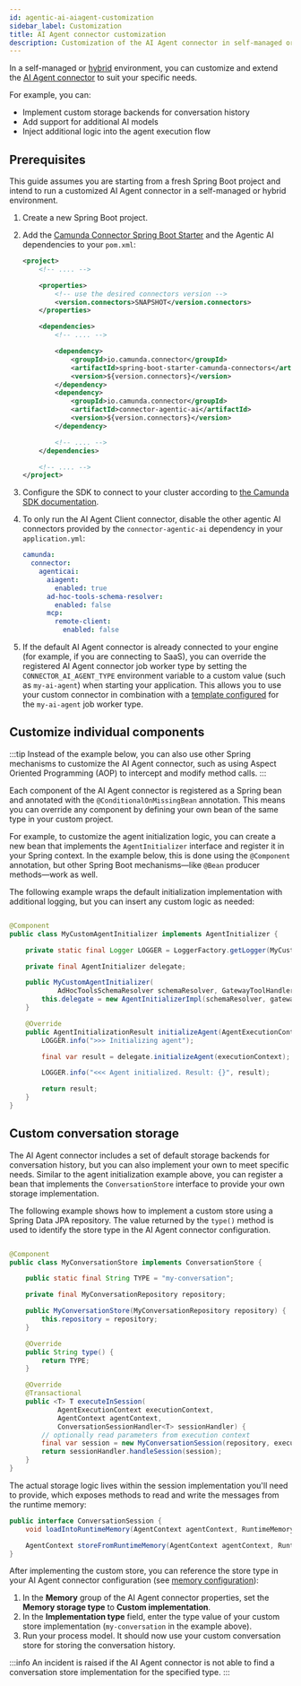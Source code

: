 ```yaml
---
id: agentic-ai-aiagent-customization
sidebar_label: Customization
title: AI Agent connector customization
description: Customization of the AI Agent connector in self-managed or hybrid deployments
---
```


In a self-managed or [hybrid](../../../reference/glossary.md#hybrid-mode) environment, you can customize and extend the [AI Agent connector](./agentic-ai-aiagent.md) to suit your specific needs.

For example, you can:

- Implement custom storage backends for conversation history
- Add support for additional AI models
- Inject additional logic into the agent execution flow

## Prerequisites

This guide assumes you are starting from a fresh Spring Boot project and intend to run a customized AI Agent connector in a self-managed or hybrid environment.

1. Create a new Spring Boot project.
2. Add the [Camunda Connector Spring Boot Starter](../custom-built-connectors/connector-sdk.md#spring-boot-starter-runtime) and the Agentic AI dependencies to your `pom.xml`:

   ```xml
   <project>
       <!-- .... -->

       <properties>
           <!-- use the desired connectors version -->
           <version.connectors>SNAPSHOT</version.connectors>
       </properties>

       <dependencies>
           <!-- .... -->

           <dependency>
               <groupId>io.camunda.connector</groupId>
               <artifactId>spring-boot-starter-camunda-connectors</artifactId>
               <version>${version.connectors}</version>
           </dependency>
           <dependency>
               <groupId>io.camunda.connector</groupId>
               <artifactId>connector-agentic-ai</artifactId>
               <version>${version.connectors}</version>
           </dependency>

           <!-- .... -->
       </dependencies>

       <!-- .... -->
   </project>
   ```

3. Configure the SDK to connect to your cluster according
   to [the Camunda SDK documentation](../../../apis-tools/camunda-spring-boot-starter/getting-started.md#configuring-the-camunda-8-connection).
4. To only run the AI Agent Client connector, disable the other agentic AI connectors provided by the `connector-agentic-ai` dependency in your `application.yml`:

   ```yaml
   camunda:
     connector:
       agenticai:
         aiagent:
           enabled: true
         ad-hoc-tools-schema-resolver:
           enabled: false
         mcp:
           remote-client:
             enabled: false
   ```

5. If the default AI Agent connector is already connected to your engine (for example, if you are connecting to SaaS), you can override the registered AI Agent connector job worker type by setting the `CONNECTOR_AI_AGENT_TYPE` environment variable to a custom value (such as `my-ai-agent`) when starting your application.
   This allows you to use your custom connector in combination with a [template configured](../use-connectors-in-hybrid-mode.md) for the `my-ai-agent` job worker type.

## Customize individual components

:::tip
Instead of the example below, you can also use other Spring mechanisms to customize the AI Agent connector, such as using Aspect Oriented Programming (AOP) to intercept and modify method calls.
:::

Each component of the AI Agent connector is registered as a Spring bean and annotated with the `@ConditionalOnMissingBean` annotation. This means you can override any component by defining your own bean of the same type in your custom project.

For example, to customize the agent initialization logic, you can create a new bean that implements the `AgentInitializer` interface and register it in your Spring context. In the example below, this is done using the `@Component` annotation, but other Spring Boot mechanisms—like `@Bean` producer methods—work as well.

The following example wraps the default initialization implementation with additional logging, but you can insert any custom logic as needed:

```java

@Component
public class MyCustomAgentInitializer implements AgentInitializer {

    private static final Logger LOGGER = LoggerFactory.getLogger(MyCustomAgentInitializer.class);

    private final AgentInitializer delegate;

    public MyCustomAgentInitializer(
            AdHocToolsSchemaResolver schemaResolver, GatewayToolHandlerRegistry gatewayToolHandlers) {
        this.delegate = new AgentInitializerImpl(schemaResolver, gatewayToolHandlers);
    }

    @Override
    public AgentInitializationResult initializeAgent(AgentExecutionContext executionContext) {
        LOGGER.info(">>> Initializing agent");

        final var result = delegate.initializeAgent(executionContext);

        LOGGER.info("<<< Agent initialized. Result: {}", result);

        return result;
    }
}
```

## Custom conversation storage

The AI Agent connector includes a set of default storage backends for conversation history, but you can also implement your own to meet specific needs. Similar to the agent initialization example above, you can register a bean that implements the `ConversationStore` interface to provide your own storage implementation.

The following example shows how to implement a custom store using a Spring Data JPA repository. The value returned by the `type()` method is used to identify the store type in the AI Agent connector configuration.

```java

@Component
public class MyConversationStore implements ConversationStore {

    public static final String TYPE = "my-conversation";

    private final MyConversationRepository repository;

    public MyConversationStore(MyConversationRepository repository) {
        this.repository = repository;
    }

    @Override
    public String type() {
        return TYPE;
    }

    @Override
    @Transactional
    public <T> T executeInSession(
            AgentExecutionContext executionContext,
            AgentContext agentContext,
            ConversationSessionHandler<T> sessionHandler) {
        // optionally read parameters from execution context
        final var session = new MyConversationSession(repository, executionContext.jobContext());
        return sessionHandler.handleSession(session);
    }
}
```

The actual storage logic lives within the session implementation you'll need to provide, which exposes methods to read and write the messages from the runtime memory:

```java
public interface ConversationSession {
    void loadIntoRuntimeMemory(AgentContext agentContext, RuntimeMemory memory);

    AgentContext storeFromRuntimeMemory(AgentContext agentContext, RuntimeMemory memory);
}
```

After implementing the custom store, you can reference the store type in your AI Agent connector configuration (see [memory configuration](./agentic-ai-aiagent.md#memory)):

1. In the **Memory** group of the AI Agent connector properties, set the **Memory storage type** to **Custom implementation**.
2. In the **Implementation type** field, enter the type value of your custom store implementation (`my-conversation` in the example above).
3. Run your process model. It should now use your custom conversation store for storing the conversation history.

:::info
An incident is raised if the AI Agent connector is not able to find a conversation store implementation for the specified type.
:::
